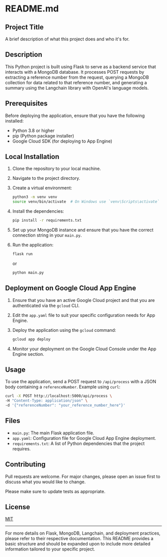 
# README.md

## Project Title

A brief description of what this project does and who it's for.

## Description

This Python project is built using Flask to serve as a backend service that interacts with a MongoDB database. It processes POST requests by extracting a reference number from the request, querying a MongoDB collection for data related to that reference number, and generating a summary using the Langchain library with OpenAI's language models.

## Prerequisites

Before deploying the application, ensure that you have the following installed:
- Python 3.8 or higher
- pip (Python package installer)
- Google Cloud SDK (for deploying to App Engine)

## Local Installation

1. Clone the repository to your local machine.
2. Navigate to the project directory.
3. Create a virtual environment:

   ```bash
   python3 -m venv venv
   source venv/bin/activate  # On Windows use `venv\Scripts\activate`
   ```

4. Install the dependencies:

   ```bash
   pip install -r requirements.txt
   ```

5. Set up your MongoDB instance and ensure that you have the correct connection string in your `main.py`.

6. Run the application:

   ```bash
   flask run
   ```

   or

   ```bash
   python main.py
   ```

## Deployment on Google Cloud App Engine

1. Ensure that you have an active Google Cloud project and that you are authenticated via the `gcloud` CLI.
2. Edit the `app.yaml` file to suit your specific configuration needs for App Engine.
3. Deploy the application using the `gcloud` command:

   ```bash
   gcloud app deploy
   ```

4. Monitor your deployment on the Google Cloud Console under the App Engine section.

## Usage

To use the application, send a POST request to `/api/process` with a JSON body containing a `referenceNumber`. Example using `curl`:

```bash
curl -X POST http://localhost:5000/api/process \
-H "Content-Type: application/json" \
-d '{"referenceNumber": "your_reference_number_here"}'
```

## Files

- `main.py`: The main Flask application file.
- `app.yaml`: Configuration file for Google Cloud App Engine deployment.
- `requirements.txt`: A list of Python dependencies that the project requires.

## Contributing

Pull requests are welcome. For major changes, please open an issue first to discuss what you would like to change.

Please make sure to update tests as appropriate.

## License

[MIT](https://choosealicense.com/licenses/mit/)

---

For more details on Flask, MongoDB, Langchain, and deployment practices, please refer to their respective documentation. This README provides a basic structure and should be expanded upon to include more detailed information tailored to your specific project.
